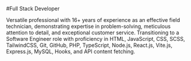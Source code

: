 #Full Stack Developer

Versatile professional with 16+ years of experience as an effective field technician, demonstrating expertise in problem-solving, meticulous attention to detail, and exceptional customer service. Transitioning to a Software Engineer role with proficiency in HTML, JavaScript, CSS, SCSS, TailwindCSS, Git, GitHub, PHP, TypeScript, Node.js, React.js, Vite.js, Express.js, MySQL, Hooks, and API content fetching.
